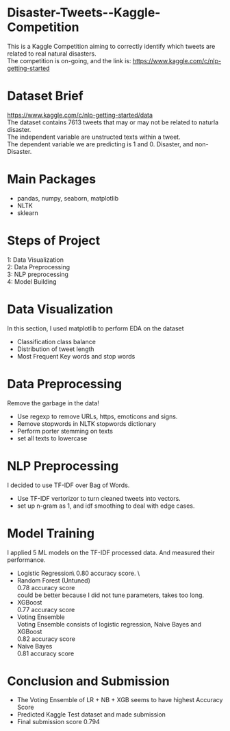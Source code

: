 # Disaster-Tweets--Kaggle-Competition
This is a Kaggle Competition aiming to correctly identify which tweets are related to real natural disasters.\
The competition is on-going, and the link is: https://www.kaggle.com/c/nlp-getting-started

# Dataset Brief
https://www.kaggle.com/c/nlp-getting-started/data \
The dataset contains 7613 tweets that may or may not be related to naturla disaster.\
The independent variable are unstructed texts within a tweet. \
The dependent variable we are predicting is 1 and 0. Disaster, and non-Disaster.
# Main Packages
- pandas, numpy, seaborn, matplotlib
- NLTK
- sklearn

# Steps of Project
1: Data Visualization\
2: Data Preprocessing\
3: NLP preprocessing\
4: Model Building

# Data Visualization
In this section, I used matplotlib to perform EDA on the dataset
- Classification class balance
- Distribution of tweet length
- Most Frequent Key words and stop words

# Data Preprocessing
Remove the garbage in the data!
- Use regexp to remove URLs, https, emoticons and signs.
- Remove stopwords in NLTK stopwords dictionary
- Perform porter stemming on texts
- set all texts to lowercase

# NLP Preprocessing
I decided to use TF-IDF over Bag of Words.
- Use TF-IDF vertorizor to turn cleaned tweets into vectors.
- set up n-gram as 1, and idf smoothing to deal with edge cases.

# Model Training
I applied 5 ML models on the TF-IDF processed data. And measured their performance.
- Logistic Regression\ 
0.80 accuracy score. \
- Random Forest (Untuned) \
0.78 accuracy score \
could be better because I did not tune parameters, takes too long.
- XGBoost\
0.77 accuracy score
- Voting Ensemble\
Voting Ensemble consists of logistic regression, Naive Bayes and XGBoost \
0.82 accuracy score
- Naive Bayes \
0.81 accuracy score

# Conclusion and Submission
- The Voting Ensemble of LR + NB + XGB seems to have highest Accuracy Score
- Predicted Kaggle Test dataset and made submission
- Final submission score 0.794
